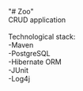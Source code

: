 "# Zoo" <br> 
CRUD application <br><br>
Technological stack:<br>
-Maven<br>
-PostgreSQL<br>
-Hibernate ORM<br>
-JUnit <br>
-Log4j

